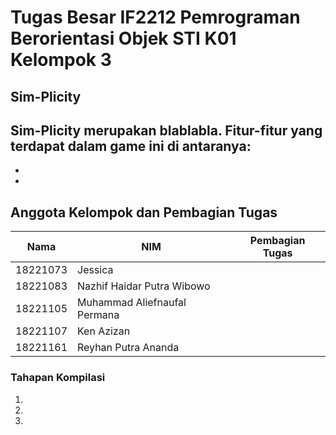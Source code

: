 # Tugas Besar IF2212 Pemrograman Berorientasi Objek STI K01 Kelompok 3

## **Sim-Plicity**
Sim-Plicity merupakan blablabla. Fitur-fitur yang terdapat dalam game ini di antaranya:
- 
- 
- 

## **Anggota Kelompok dan Pembagian Tugas**

| Nama | NIM | Pembagian Tugas |
| ------| ---- | ---- |
| 18221073 | Jessica | |
| 18221083 | Nazhif Haidar Putra Wibowo | |
| 18221105 | Muhammad Aliefnaufal Permana | |
| 18221107 | Ken Azizan | | 
| 18221161 | Reyhan Putra Ananda | | 


### **Tahapan Kompilasi**
1. 
2. 
3. 
